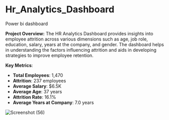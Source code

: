 # Hr_Analytics_Dashboard
Power bi dashboard

**Project Overview:**
The HR Analytics Dashboard provides insights into employee attrition across various dimensions such as age, job role, education, salary, years at the company, and gender. The dashboard helps in understanding the factors influencing attrition and aids in developing strategies to improve employee retention.

**Key Metrics**:
- **Total Employees**: 1,470
- **Attrition**: 237 employees
- **Average Salary**: $6.5K
- **Average Age**: 37 years
- **Attrition Rate**: 16.1%
- **Average Years at Company**: 7.0 years


![Screenshot (56)](https://github.com/VolleyDataAnalytics/Hr_Analytics_Dashboard/assets/120261965/9582c86f-e44a-4aa5-8ac2-d6cccfc772b8)

